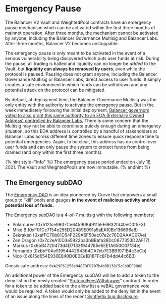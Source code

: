 # Emergency Pause

The Balancer V2 Vault and WeightedPool contracts have an emergency pause mechanism which can be activated within the first three months of mainnet operation. After three months, the mechanism cannot be activated by anyone, including the Balancer Governance Multisig and Balancer Labs. After three months, Balancer V2 becomes unstoppable.

The emergency pause is only meant to be activated in the event of a serious vulnerability being discovered which puts user funds at risk. During the pause, all trading is halted and liquidity can no longer be _added_ to the Vault, but **liquidity can always be removed by users**, even while the protocol is paused. Pausing does not grant anyone, including the Balancer Governance Multisig or Balancer Labs, direct access to user funds. It simply creates a safe environment in which funds can be withdrawn and any potential attack on the protocol can be mitigated.

By default, at deployment time, the Balancer Governance Multisig was the only entity with the authority to activate the emergency pause. But in the week immediately following the initial deployment, [Balancer governors voted to also grant this same authority to an EOA (Externally Owned Address) controlled by Balancer Labs.](https://vote.balancer.fi/#/proposal/Qma3oK8Ltq6YqLvh4xBc359LvYpkQ3b6kxhTCVMnDkHb1M) There is some concern that the Multisig may not be able to coordinate quickly enough during an emergency situation, so this EOA address is controlled by a handful of stakeholders at Balancer Labs across different time zones to ensure quick response time to potential emergencies. Again, to be clear, this address has no control over user funds and can only pause the system to protect funds from being drained (and only within the first three months).

{% hint style="info" %}
The emergency pause period ended on July 18, 2021. The Vault and WeightedPools are now immutable.
{% endhint %}

## The Emergency subDAO



The [Emergency DAO](https://dao.curve.fi/emergencymembers) is an idea pioneered by Curve that empowers a small group to “kill” pools and gauges **in the** **event of malicious activity and/or potential loss of funds.**

The Emergency subDAO is a 4-of-7 multisig with the following members:

* Solarcurve (0x512fce9B07Ce64590849115EE6B32fd40eC0f5F3)
* Mike B (0xF01Cc7154e255D20489E091a5aEA10Bc136696a8)
* Zekraken (0xafFC70b81D54F229A5F50ec07e2c76D2AAAD07Ae)
* Zen Dragon (0x7c2eA10D3e5922ba3bBBafa39Dc0677353D2AF17)
* Markus (0x6bB4720473d4D7133f944785e5EE1A650C07f34e)
* Fernando (0xbbF0Ae5195444264364CA7eb7E3BB1971B4c3eCb)
* Nico (0x815d654E930E840D0E0Ee1B18FFc8Fb4ddA4c6B3)

Gnosis safe address: `0xA29F61256e948F3FB707b4b3B138C5cCb9EF9888`

An additional power of the Emergency subDAO will be to add a token to the deny list on the newly created “[ProtocolFeesWithdrawer](https://forum.balancer.fi/t/introduce-protocolfeeswithdrawer/3188)” contract. In order for a token to be added back to the allow list a veBAL governance vote would be required. A token would only be added to the deny list in the event of an issue along the lines of the recent [Synthetix bug disclosure](https://forum.balancer.fi/t/medium-severity-bug-found/3161).

